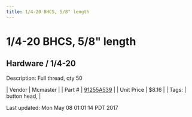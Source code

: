 ```yaml
---
title: 1/4-20 BHCS, 5/8" length
---
```


# 1/4-20 BHCS, 5/8" length
## Hardware / 1/4-20
Description: 	Full thread, qty 50 

| Vendor | Mcmaster | 
| Part # | [91255A539](https://www.mcmaster.com/#91255A539) | 
| Unit Price | $8.16 | 
| Tags: | button head,  | 

Last updated: Mon May 08 01:01:14 PDT 2017